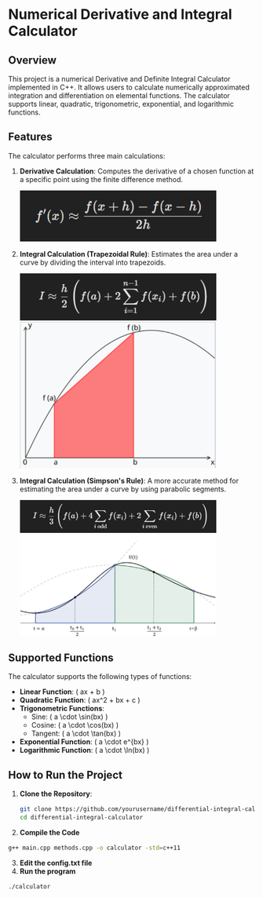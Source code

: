 # Numerical Derivative and Integral Calculator

## Overview

This project is a numerical Derivative and Definite Integral Calculator implemented in C++. It allows users to calculate numerically approximated integration and differentiation on elemental functions. The calculator supports linear, quadratic, trigonometric, exponential, and logarithmic functions.

## Features

The calculator performs three main calculations:

1. **Derivative Calculation**: Computes the derivative of a chosen function at a specific point using the finite difference method.
   <div>
       <img src="deriv_form.png" alt="Derivative Formula" width="400"/>
   </div>

2. **Integral Calculation (Trapezoidal Rule)**: Estimates the area under a curve by dividing the interval into trapezoids.
   <div>
       <img src="trap_form.png" alt="Trapezoidal Rule Formula" width="400"/>
   </div>
   <div>
       <img src="trap.png" alt="Trapezoidal Rule" width="400"/>
   </div>

3. **Integral Calculation (Simpson's Rule)**: A more accurate method for estimating the area under a curve by using parabolic segments.
   <div>
       <img src="simp_form.png" alt="Simpson's Rule Formula" width="400"/>
   </div>
   <div>
       <img src="simp.png" alt="Simpson's Rule" width="400"/>
   </div>

   

## Supported Functions

The calculator supports the following types of functions:

- **Linear Function**: \( ax + b \)
- **Quadratic Function**: \( ax^2 + bx + c \)
- **Trigonometric Functions**: 
  - Sine: \( a \cdot \sin(bx) \)
  - Cosine: \( a \cdot \cos(bx) \)
  - Tangent: \( a \cdot \tan(bx) \)
- **Exponential Function**: \( a \cdot e^{bx} \)
- **Logarithmic Function**: \( a \cdot \ln(bx) \)

## How to Run the Project

1. **Clone the Repository**:
   ```bash
   git clone https://github.com/yourusername/differential-integral-calculator.git
   cd differential-integral-calculator
   ```
2. **Compile the Code**
  ```bash
  g++ main.cpp methods.cpp -o calculator -std=c++11
  ```
3. **Edit the config.txt file**
2. **Run the program**
  ```bash
  ./calculator
  ```
   
